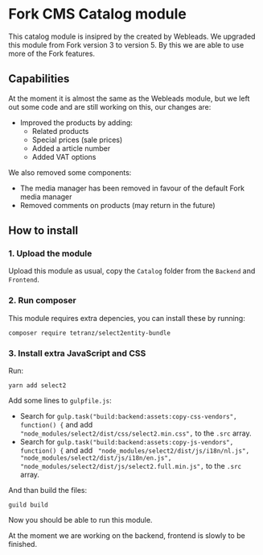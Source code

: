 # Fork CMS Catalog module
This catalog module is insipred by the created by Webleads. We upgraded this module from Fork version 3 to version 5. By this we are able to use more of the Fork features.

## Capabilities
At the moment it is almost the same as the Webleads module, but we left out some code and are still working on this, our changes are:
* Improved the products by adding:
  * Related products
  * Special prices (sale prices)
  * Added a article number
  * Added VAT options

We also removed some components:
* The media manager has been removed in favour of the default Fork media manager
* Removed comments on products (may return in the future)

## How to install

### 1. Upload the module
Upload this module as usual, copy the `Catalog` folder from the `Backend` and `Frontend`.

### 2. Run composer
This module requires extra depencies, you can install these by running:

```
composer require tetranz/select2entity-bundle
```

### 3. Install extra JavaScript and CSS

Run:
```
yarn add select2
```

Add some lines to `gulpfile.js`:
* Search for `gulp.task("build:backend:assets:copy-css-vendors", function() {` and add `"node_modules/select2/dist/css/select2.min.css",` to the `.src` array.
* Search for `gulp.task("build:backend:assets:copy-js-vendors", function() {` and add `
    "node_modules/select2/dist/js/i18n/nl.js",
    "node_modules/select2/dist/js/i18n/en.js",
    "node_modules/select2/dist/js/select2.full.min.js",` to the `.src` array.

And than build the files:
```
guild build
```

Now you should be able to run this module.

At the moment we are working on the backend, frontend is slowly to be finished.
